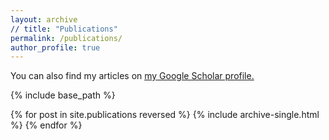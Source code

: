 ```yaml
---
layout: archive
// title: "Publications"
permalink: /publications/
author_profile: true
---
```







 You can also find my articles on <u><a href="https://scholar.google.com/citations?user=wn4mdy0AAAAJ&hl=en">my Google Scholar profile</a>.</u>

{% include base_path %}

{% for post in site.publications reversed %}
  {% include archive-single.html %}
{% endfor %}

